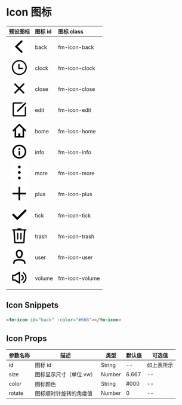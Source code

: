 # Icon 图标

| 预设图标 | 图标 id | 图标 class |
| :---: | :---- | :---- |
| ![](../src/component/icon/svg/back.svg) | back | fm-icon-back |
| ![](../src/component/icon/svg/clock.svg) | clock | fm-icon-clock |
| ![](../src/component/icon/svg/close.svg) | close | fm-icon-close |
| ![](../src/component/icon/svg/edit.svg) | edit | fm-icon-edit |
| ![](../src/component/icon/svg/home.svg) | home | fm-icon-home |
| ![](../src/component/icon/svg/info.svg) | info | fm-icon-info |
| ![](../src/component/icon/svg/more.svg) | more | fm-icon-more |
| ![](../src/component/icon/svg/plus.svg) | plus | fm-icon-plus |
| ![](../src/component/icon/svg/tick.svg) | tick | fm-icon-tick |
| ![](../src/component/icon/svg/trash.svg) | trash | fm-icon-trash |
| ![](../src/component/icon/svg/user.svg) | user | fm-icon-user |
| ![](../src/component/icon/svg/volume.svg) | volume | fm-icon-volume |

## Icon Snippets

```html
<fm-icon id="back" :color="#666"></fm-icon>
```

## Icon Props

| 参数名称 | 描述 | 类型 | 默认值 | 可选值 |
| ----- | ----- | ----- | ----- | ----- |
| id | 图标 id | String | -- | 如上表所示 |
| size | 图标显示尺寸（单位 vw） | Number | 6.667 | -- |
| color | 图标颜色 | String | #000 | -- |
| rotate | 图标顺时针旋转的角度值 | Number | 0 | -- |








